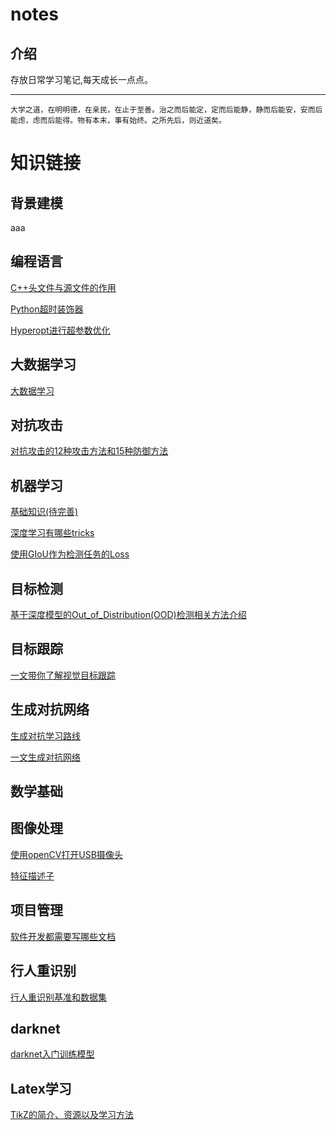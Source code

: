 # notes

## 介绍

存放日常学习笔记,每天成长一点点。


***
`大学之道，在明明德，在亲民，在止于至善。治之而后能定，定而后能静，静而后能安，安而后能虑，虑而后能得。物有本末，事有始终。之所先后，则近道矣。`

# 知识链接

## 背景建模

aaa
## 编程语言
[C++头文件与源文件的作用](编程语言\notes\C++头文件与源文件的作用.md)

[Python超时装饰器](编程语言\notes\Python超时装饰器.md)

[Hyperopt进行超参数优化](编程语言\notes\Hyperopt进行超参数优化.md)


## 大数据学习
[大数据学习](大数据学习\README.md)


## 对抗攻击
[对抗攻击的12种攻击方法和15种防御方法](对抗攻击\notes\对抗攻击的12种攻击方法和15种防御方法.md)


## 机器学习
[基础知识(待完善)](机器学习\notes\基础知识(待完善).md)

[深度学习有哪些tricks](机器学习\notes\深度学习有哪些tricks.md)

[使用GIoU作为检测任务的Loss](机器学习\notes\使用GIoU作为检测任务的Loss.md)


## 目标检测
[基于深度模型的Out_of_Distribution(OOD)检测相关方法介绍](目标检测\notes\基于深度模型的Out_of_Distribution(OOD)检测相关方法介绍.md)

## 目标跟踪

[一文带你了解视觉目标跟踪](目标跟踪\notes\一文带你了解视觉目标跟踪.md)

## 生成对抗网络
[生成对抗学习路线](生成对抗网络\notes\生成对抗学习路线.md)

[一文生成对抗网络](生成对抗网络\notes\一文生成对抗网络.md)


## 数学基础


## 图像处理
[使用openCV打开USB摄像头](图像处理\notes\使用openCV打开USB摄像头.md)

[特征描述子](图像处理\notes\特征描述子.md)


## 项目管理
[软件开发都需要写哪些文档](项目管理\notes\软件开发都需要写哪些文档.md)


## 行人重识别
[行人重识别基准和数据集](行人重识别\notes\行人重识别基准和数据集.md)


## darknet
[darknet入门训练模型](darknet\notes\darknet入门训练模型.md)


## Latex学习
[TikZ的简介、资源以及学习方法](Latex学习\notes\TikZ的简介资源以及学习方法.md)